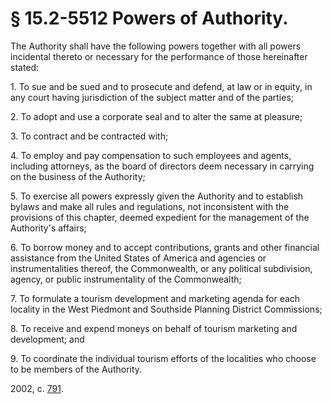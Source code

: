 # § 15.2-5512 Powers of Authority.

<p>The Authority shall have the following powers together with all powers incidental thereto or necessary for the performance of those hereinafter stated:</p><p>1. To sue and be sued and to prosecute and defend, at law or in equity, in any court having jurisdiction of the subject matter and of the parties;</p><p>2. To adopt and use a corporate seal and to alter the same at pleasure;</p><p>3. To contract and be contracted with;</p><p>4. To employ and pay compensation to such employees and agents, including attorneys, as the board of directors deem necessary in carrying on the business of the Authority;</p><p>5. To exercise all powers expressly given the Authority and to establish bylaws and make all rules and regulations, not inconsistent with the provisions of this chapter, deemed expedient for the management of the Authority's affairs;</p><p>6. To borrow money and to accept contributions, grants and other financial assistance from the United States of America and agencies or instrumentalities thereof, the Commonwealth, or any political subdivision, agency, or public instrumentality of the Commonwealth;</p><p>7. To formulate a tourism development and marketing agenda for each locality in the West Piedmont and Southside Planning District Commissions;</p><p>8. To receive and expend moneys on behalf of tourism marketing and development; and</p><p>9. To coordinate the individual tourism efforts of the localities who choose to be members of the Authority.</p><p>2002, c. <a href='http://lis.virginia.gov/cgi-bin/legp604.exe?021+ful+CHAP0791'>791</a>.</p>